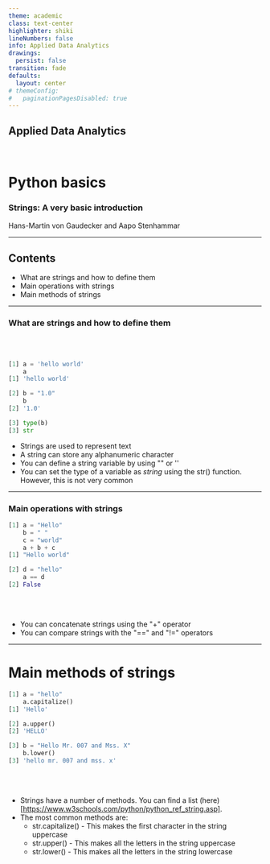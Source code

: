 ```yaml
---
theme: academic
class: text-center
highlighter: shiki
lineNumbers: false
info: Applied Data Analytics
drawings:
  persist: false
transition: fade
defaults:
  layout: center
# themeConfig:
#   paginationPagesDisabled: true
---
```


## Applied Data Analytics

<br>

# Python basics

### Strings: A very basic introduction

Hans-Martin von Gaudecker and Aapo Stenhammar

---

## Contents

- What are strings and how to define them
- Main operations with strings
- Main methods of strings

---

### What are strings and how to define them

<div class="flex gap-6">
<div>
<br>
<br>

```python
[1] a = 'hello world'
    a
[1] 'hello world'

[2] b = "1.0"
    b
[2] '1.0'

[3] type(b)
[3] str
```
</div>
<div>

- Strings are used to represent text
- A string can store any alphanumeric character
- You can define a string variable by using "" or ''
- You can set the type of a variable as *string* using the str() function.
  However, this is not very common

</div>
</div>

---

### Main operations with strings

<div class="flex gap-6">
<div>

```python
[1] a = "Hello"
    b = " "
    c = "world"
    a + b + c
[1] "Hello world"

[2] d = "hello"
    a == d
[2] False
```
</div>
<div>
<br>
<br>

- You can concatenate strings using the "+" operator
- You can compare strings with the "==" and "!=" operators

</div>
</div>

---

# Main methods of strings

<div class="flex gap-8">
<div>

```python
[1] a = "hello"
    a.capitalize()
[1] 'Hello'

[2] a.upper()
[2] 'HELLO'

[3] b = "Hello Mr. 007 and Mss. X"
    b.lower()
[3] 'hello mr. 007 and mss. x'
```

</div>
<div>
<br>
<br>

- Strings have a number of methods.
  You can find a list (here)[https://www.w3schools.com/python/python_ref_string.asp].
- The most common methods are:
  - str.capitalize() - This makes the first character in the string uppercase
  - str.upper() - This makes all the letters in the string uppercase
  - str.lower() - This makes all the letters in the string lowercase
</div>
</div>
